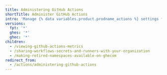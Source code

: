 ```yaml
---
title: Administering GitHub Actions
shortTitle: Administer GitHub Actions
intro: 'Manage {% data variables.product.prodname_actions %} settings for your organization or enterprise.'
versions:
  fpt: '*'
  ghes: '*'
  ghec: '*'
children:
  - /viewing-github-actions-metrics
  - /sharing-workflows-secrets-and-runners-with-your-organization
  - /making-retired-namespaces-available-on-ghecom
redirect_from:
  - /actions/administering-github-actions
---
```


